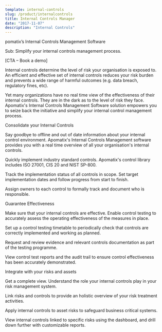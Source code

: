 ```yaml
---
template: internal-controls
slug: /product/internalcontrols
title: Internal Controls Manager
date: "2017-11-07"
description: "Internal Controls"
---
```

pomatix’s Internal Controls Management Software 

Sub: Simplify your internal controls management process. 

[CTA – Book a demo] 

Internal controls determine the level of risk your organisation is exposed to. An efficient and effective set of internal controls reduces your risk burden and prevents a wide range of harmful outcomes (e.g. data breach, regulatory fines, etc). 

Yet many organizations have no real time view of the effectiveness of their internal controls. They are in the dark as to the level of risk they face. Apomatix's Internal Controls Management Software solution empowers you to seize back the initiative and simplify your internal control management process. 

Consolidate your Internal Controls 

Say goodbye to offline and out of date information about your internal control environment. Apomatix's Internal Controls Management software provides you with a real time overview of all your organisation's internal controls. 

Quickly implement industry standard controls. Apomatix's control library includes ISO 27001, CIS 20 and NIST SP-800. 

Track the implementation status of all controls in scope. Set target implementation dates and follow progress from start to finish.  

Assign owners to each control to formally track and document who is responsible. 

Guarantee Effectiveness 

Make sure that your internal controls are effective. Enable control testing to accurately assess the operating effectiveness of the measures in place. 

Set up a control testing timetable to periodically check that controls are correctly implemented and working as planned. 

Request and review evidence and relevant controls documentation as part of the testing programme. 

View control test reports and the audit trail to ensure control effectiveness has been accurately demonstrated. 

Integrate with your risks and assets 

Get a complete view. Understand the role your internal controls play in your risk management system. 

Link risks and controls to provide an holistic overview of your risk treatment activities.  

Apply internal controls to asset risks to safeguard business critical systems.  

View internal controls linked to specific risks using the dashboard, and drill down further with customizable reports.  